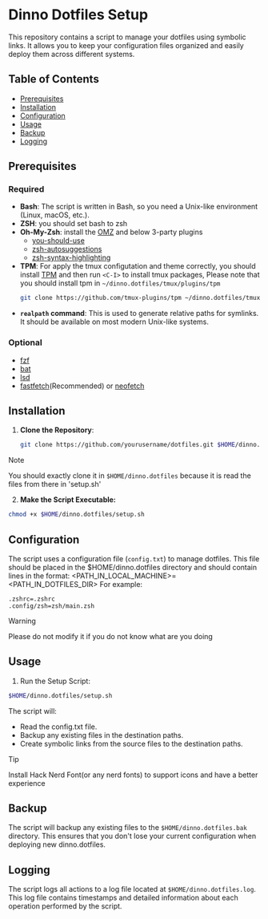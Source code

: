# Dinno Dotfiles Setup

This repository contains a script to manage your dotfiles using symbolic links. It allows you to keep your configuration files organized and easily deploy them across different systems.

## Table of Contents

- [Prerequisites](#prerequisites)
- [Installation](#installation)
- [Configuration](#configuration)
- [Usage](#usage)
- [Backup](#backup)
- [Logging](#logging)

## Prerequisites

### Required

- **Bash**: The script is written in Bash, so you need a Unix-like environment (Linux, macOS, etc.).
- **ZSH**: you should set bash to zsh
- **Oh-My-Zsh**: install the [OMZ](https://ohmyz.sh/#install) and below 3-party plugins
  - [you-should-use](https://github.com/MichaelAquilina/zsh-you-should-use)
  - [zsh-autosuggestions](https://github.com/zsh-users/zsh-autosuggestions)
  - [zsh-syntax-highlighting](https://github.com/zsh-users/zsh-syntax-highlighting)
- **TPM**: For apply the tmux configutation and theme correctly, you should install [TPM](https://github.com/tmux-plugins/tpm) and then run `<C-I>` to install tmux packages, Please note that you should install tpm in `~/dinno.dotfiles/tmux/plugins/tpm`
  ```bash
  git clone https://github.com/tmux-plugins/tpm ~/dinno.dotfiles/tmux/plugins/tpm
  ```
- **`realpath` command**: This is used to generate relative paths for symlinks. It should be available on most modern Unix-like systems.

### Optional

- [fzf](https://github.com/junegunn/fzf#installation)
- [bat](https://github.com/sharkdp/bat)
- [lsd](https://github.com/lsd-rs/lsd)
- [fastfetch](https://github.com/fastfetch-cli/fastfetch)(Recommended) or [neofetch](https://github.com/dylanaraps/neofetch)

## Installation

1. **Clone the Repository**:
   ```bash
   git clone https://github.com/yourusername/dotfiles.git $HOME/dinno.dotfiles
   ```

> [!NOTE]
> You should exactly clone it in `$HOME/dinno.dotfiles` because it is read the files from there in 'setup.sh'

2. **Make the Script Executable:**

```bash
chmod +x $HOME/dinno.dotfiles/setup.sh
```

## Configuration

The script uses a configuration file (`config.txt`) to manage dotfiles. This file should be placed in the $HOME/dinno.dotfiles directory and should contain lines in the format:
<PATH_IN_LOCAL_MACHINE>=<PATH_IN_DOTFILES_DIR>
For example:

```
.zshrc=.zshrc
.config/zsh=zsh/main.zsh
```

> [!WARNING]
> Please do not modify it if you do not know what are you doing

## Usage

1. Run the Setup Script:

```bash
$HOME/dinno.dotfiles/setup.sh
```

The script will:

- Read the config.txt file.
- Backup any existing files in the destination paths.
- Create symbolic links from the source files to the destination paths.

> [!TIP]
> Install Hack Nerd Font(or any nerd fonts) to support icons and have a better experience

## Backup

The script will backup any existing files to the `$HOME/dinno.dotfiles.bak` directory. This ensures that you don't lose your current configuration when deploying new dinno.dotfiles.

## Logging

The script logs all actions to a log file located at `$HOME/dinno.dotfiles.log`. This log file contains timestamps and detailed information about each operation performed by the script.
